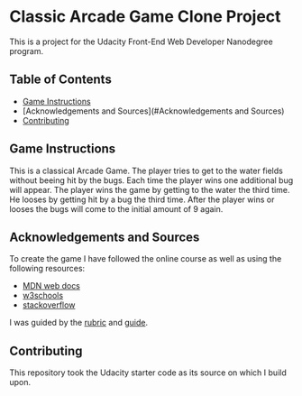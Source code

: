 # Classic Arcade Game Clone Project

This is a project for the Udacity Front-End Web Developer Nanodegree program.

## Table of Contents

- [Game Instructions](#instructions)
- [Acknowledgements and Sources](#Acknowledgements and Sources)
- [Contributing](#contributing)

## Game Instructions

This is a classical Arcade Game. The player tries to get to the water fields without beeing hit by the bugs. Each time the player wins one additional bug will appear. The player wins the game by getting to the water the third time. He looses by getting hit by a bug the third time.
After the player wins or looses the bugs will come to the initial amount of 9 again.

## Acknowledgements and Sources

To create the game I have followed the online course as well as using the following resources:

* [MDN web docs](https://developer.mozilla.org/en-US/docs/Web/JavaScript)
* [w3schools](https://www.w3schools.com/js/default.asp)
* [stackoverflow](https://stackoverflow.com/)

I was guided by the [rubric](https://review.udacity.com/#!/rubrics/15/view) and [guide](https://docs.google.com/document/d/1v01aScPjSWCCWQLIpFqvg3-vXLH2e8_SZQKC8jNO0Dc/pub?embedded=true).

## Contributing

This repository took the Udacity starter code as its source on which I build upon.
